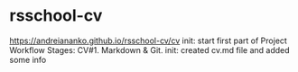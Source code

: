 # rsschool-cv
https://andreiananko.github.io/rsschool-cv/cv
init: start first part of Project Workflow Stages: CV#1. Markdown & Git.
init: created cv.md file and added some info
